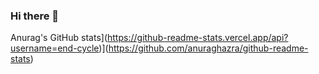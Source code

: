 ### Hi there 👋

<!--
**end-cycle/end-cycle** is a ✨ _special_ ✨ repository because its `README.md` (this file) appears on your GitHub profile.

Here are some ideas to get you started:

- 🔭 I’m currently working on ...
- 🌱 I’m currently learning ...
- 👯 I’m looking to collaborate on ...
- 🤔 I’m looking for help with ...
- 💬 Ask me about ...
- 📫 How to reach me: ...
- 😄 Pronouns: ...
- ⚡ Fun fact: ...
-->

Anurag's GitHub stats](https://github-readme-stats.vercel.app/api?username=end-cycle)](https://github.com/anuraghazra/github-readme-stats)


